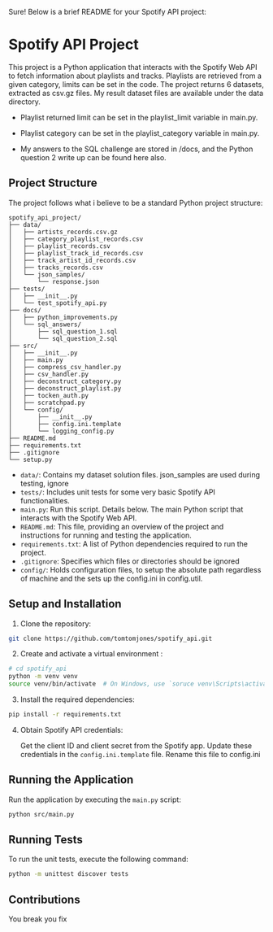 Sure! Below is a brief README for your Spotify API project:

# Spotify API Project

This project is a Python application that interacts with the Spotify Web API to fetch information about playlists and tracks. Playlists are retrieved from a given category, limits can be set in the code. The project returns 6 datasets, extracted as csv.gz files. 
My result dataset files are available under the data directory.
- Playlist returned limit can be set in the playlist_limit variable in main.py.
- Playlist category can be set in the playlist_category variable in main.py.

- My answers to the SQL challenge are stored in /docs, and the Python question 2 write up can be found here also.

## Project Structure

The project follows what i believe to be a standard Python project structure:

```
spotify_api_project/
├── data/
│   ├── artists_records.csv.gz
│   ├── category_playlist_records.csv
│   ├── playlist_records.csv
│   ├── playlist_track_id_records.csv
│   ├── track_artist_id_records.csv
│   ├── tracks_records.csv
│   └── json_samples/
│       └── response.json
├── tests/
│   ├── __init__.py
│   └── test_spotify_api.py
├── docs/
│   ├── python_improvements.py
│   └── sql_answers/
│       ├── sql_question_1.sql
│       └── sql_question_2.sql
├── src/
│   ├── __init__.py
│   ├── main.py
│   ├── compress_csv_handler.py
│   ├── csv_handler.py
│   ├── deconstruct_category.py
│   ├── deconstruct_playlist.py
│   ├── tocken_auth.py
│   ├── scratchpad.py
│   └── config/
│       ├── __init__.py
│       ├── config.ini.template
│       └── logging_config.py
├── README.md
├── requirements.txt
├── .gitignore
└── setup.py
```
- `data/`: Contains my dataset solution files. json_samples are used during testing, ignore
- `tests/`: Includes unit tests for some very basic Spotify API functionalities.
- `main.py`: Run this script. Details below. The main Python script that interacts with the Spotify Web API. 
- `README.md`: This file, providing an overview of the project and instructions for running and testing the application.
- `requirements.txt`: A list of Python dependencies required to run the project.
- `.gitignore`: Specifies which files or directories should be ignored
- `config/`: Holds configuration files, to setup the absolute path regardless of machine and the sets up the config.ini in config.util.

## Setup and Installation

1. Clone the repository:

```bash
git clone https://github.com/tomtomjones/spotify_api.git
```

2. Create and activate a virtual environment :

```bash
# cd spotify_api
python -m venv venv
source venv/bin/activate  # On Windows, use `soruce venv\Scripts\activate`
```

3. Install the required dependencies:

```bash
pip install -r requirements.txt
```

4. Obtain Spotify API credentials:

   Get the client ID and client secret from the Spotify app. Update these credentials in the `config.ini.template` file. Rename this file to config.ini

## Running the Application

Run the application by executing the `main.py` script:

```bash
python src/main.py
```

## Running Tests

To run the unit tests, execute the following command:

```bash
python -m unittest discover tests
```



## Contributions

You break you fix
